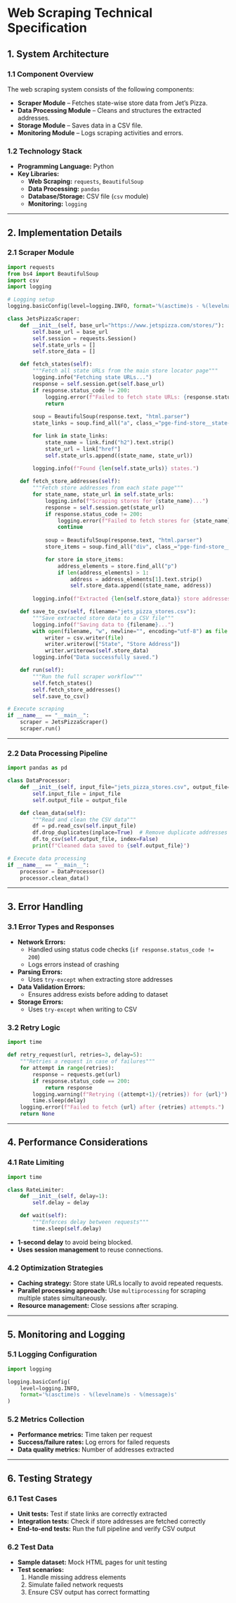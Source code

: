 # **Web Scraping Technical Specification**

## **1. System Architecture**

### **1.1 Component Overview**

The web scraping system consists of the following components:

- **Scraper Module** – Fetches state-wise store data from Jet’s Pizza.
- **Data Processing Module** – Cleans and structures the extracted addresses.
- **Storage Module** – Saves data in a CSV file.
- **Monitoring Module** – Logs scraping activities and errors.

### **1.2 Technology Stack**

- **Programming Language:** Python
- **Key Libraries:**
    - **Web Scraping:** `requests`, `BeautifulSoup`
    - **Data Processing:** `pandas`
    - **Database/Storage:** CSV file (`csv` module)
    - **Monitoring:** `logging`

---

## **2. Implementation Details**

### **2.1 Scraper Module**

```python
import requests
from bs4 import BeautifulSoup
import csv
import logging

# Logging setup
logging.basicConfig(level=logging.INFO, format='%(asctime)s - %(levelname)s - %(message)s')

class JetsPizzaScraper:
    def __init__(self, base_url="https://www.jetspizza.com/stores/"):
        self.base_url = base_url
        self.session = requests.Session()
        self.state_urls = []
        self.store_data = []

    def fetch_states(self):
        """Fetch all state URLs from the main store locator page"""
        logging.info("Fetching state URLs...")
        response = self.session.get(self.base_url)
        if response.status_code != 200:
            logging.error(f"Failed to fetch state URLs: {response.status_code}")
            return
        
        soup = BeautifulSoup(response.text, "html.parser")
        state_links = soup.find_all("a", class_="pge-find-store__state-item")

        for link in state_links:
            state_name = link.find("h2").text.strip()
            state_url = link["href"]
            self.state_urls.append((state_name, state_url))
        
        logging.info(f"Found {len(self.state_urls)} states.")

    def fetch_store_addresses(self):
        """Fetch store addresses from each state page"""
        for state_name, state_url in self.state_urls:
            logging.info(f"Scraping stores for {state_name}...")
            response = self.session.get(state_url)
            if response.status_code != 200:
                logging.error(f"Failed to fetch stores for {state_name}: {response.status_code}")
                continue
            
            soup = BeautifulSoup(response.text, "html.parser")
            store_items = soup.find_all("div", class_="pge-find-store__item")

            for store in store_items:
                address_elements = store.find_all("p")
                if len(address_elements) > 1:
                    address = address_elements[1].text.strip()
                    self.store_data.append((state_name, address))
        
        logging.info(f"Extracted {len(self.store_data)} store addresses.")

    def save_to_csv(self, filename="jets_pizza_stores.csv"):
        """Save extracted store data to a CSV file"""
        logging.info(f"Saving data to {filename}...")
        with open(filename, "w", newline="", encoding="utf-8") as file:
            writer = csv.writer(file)
            writer.writerow(["State", "Store Address"])
            writer.writerows(self.store_data)
        logging.info("Data successfully saved.")

    def run(self):
        """Run the full scraper workflow"""
        self.fetch_states()
        self.fetch_store_addresses()
        self.save_to_csv()

# Execute scraping
if __name__ == "__main__":
    scraper = JetsPizzaScraper()
    scraper.run()
```

---

### **2.2 Data Processing Pipeline**

```python
import pandas as pd

class DataProcessor:
    def __init__(self, input_file="jets_pizza_stores.csv", output_file="cleaned_stores.csv"):
        self.input_file = input_file
        self.output_file = output_file

    def clean_data(self):
        """Read and clean the CSV data"""
        df = pd.read_csv(self.input_file)
        df.drop_duplicates(inplace=True)  # Remove duplicate addresses
        df.to_csv(self.output_file, index=False)
        print(f"Cleaned data saved to {self.output_file}")

# Execute data processing
if __name__ == "__main__":
    processor = DataProcessor()
    processor.clean_data()
```

---

## **3. Error Handling**

### **3.1 Error Types and Responses**

- **Network Errors:**
    - Handled using status code checks (`if response.status_code != 200`)
    - Logs errors instead of crashing
- **Parsing Errors:**
    - Uses `try-except` when extracting store addresses
- **Data Validation Errors:**
    - Ensures address exists before adding to dataset
- **Storage Errors:**
    - Uses `try-except` when writing to CSV

### **3.2 Retry Logic**

```python
import time

def retry_request(url, retries=3, delay=5):
    """Retries a request in case of failures"""
    for attempt in range(retries):
        response = requests.get(url)
        if response.status_code == 200:
            return response
        logging.warning(f"Retrying ({attempt+1}/{retries}) for {url}")
        time.sleep(delay)
    logging.error(f"Failed to fetch {url} after {retries} attempts.")
    return None
```

---

## **4. Performance Considerations**

### **4.1 Rate Limiting**

```python
import time

class RateLimiter:
    def __init__(self, delay=1):
        self.delay = delay

    def wait(self):
        """Enforces delay between requests"""
        time.sleep(self.delay)
```

- **1-second delay** to avoid being blocked.
- **Uses session management** to reuse connections.

### **4.2 Optimization Strategies**

- **Caching strategy:** Store state URLs locally to avoid repeated requests.
- **Parallel processing approach:** Use `multiprocessing` for scraping multiple states simultaneously.
- **Resource management:** Close sessions after scraping.

---

## **5. Monitoring and Logging**

### **5.1 Logging Configuration**

```python
import logging

logging.basicConfig(
    level=logging.INFO,
    format='%(asctime)s - %(levelname)s - %(message)s'
)
```

### **5.2 Metrics Collection**

- **Performance metrics:** Time taken per request
- **Success/failure rates:** Log errors for failed requests
- **Data quality metrics:** Number of addresses extracted

---

## **6. Testing Strategy**

### **6.1 Test Cases**

- **Unit tests:** Test if state links are correctly extracted
- **Integration tests:** Check if store addresses are fetched correctly
- **End-to-end tests:** Run the full pipeline and verify CSV output

### **6.2 Test Data**

- **Sample dataset:** Mock HTML pages for unit testing
- **Test scenarios:**
    1. Handle missing address elements
    2. Simulate failed network requests
    3. Ensure CSV output has correct formatting

